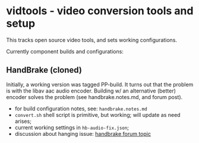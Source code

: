 # vidtools - video conversion tools and setup

This tracks open source video tools, and sets working configurations.

Currently component builds and configurations:

## HandBrake (cloned)

Initially, a working version was tagged PP-build.
It turns out that the problem is with the libav aac audio encoder.
Building w/ an alternative (better) encoder solves the problem (see handbrake.notes.md, and forum post).

  - for build configuration notes, see: `handbrake.notes.md`
  - `convert.sh` shell script is primitive, but working; will update as need arises;
  - current working settings in `hb-audio-fix.json`;
  - discussion about hanging issue: [handbrake forum topic](https://forum.handbrake.fr/viewtopic.php?f=13&t=37151&p=175283#p175283)

